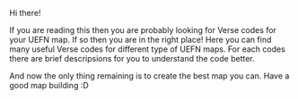 Hi there!

If you are reading this then you are probably looking for Verse codes for your UEFN map. If so then you are in the right place!
Here you can find many useful Verse codes for different type of UEFN maps.
For each codes there are brief descripsions for you to understand the code better.

And now the only thing remaining is to create the best map you can.
Have a good map building :D
